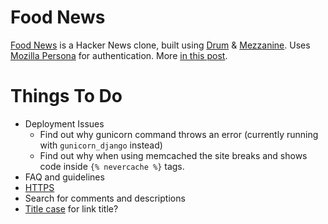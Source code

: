 Food News
=========

[Food News](http://food.hypertexthero.com) is a Hacker News clone, built using [Drum](http://drum.jupo.org/) & [Mezzanine](http://http://mezzanine.jupo.org/). Uses [Mozilla Persona](https://persona.org) for authentication. More [in this post](http://hypertexthero.com/logbook/2013/10/intro-food-news/).

Things To Do
==========

- Deployment Issues
    - Find out why gunicorn command throws an error (currently running with `gunicorn_django` instead)
    - Find out why when using memcached the site breaks and shows code inside `{% nevercache %}` tags.
- FAQ and guidelines
- [HTTPS](https://www.tbray.org/ongoing/When/201x/2012/12/02/HTTPS)
- Search for comments and descriptions
- [Title case](https://pypi.python.org/pypi/titlecase/0.4) for link title?
